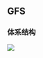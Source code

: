 ## GFS

### 体系结构

![](https://upload.wikimedia.org/wikipedia/commons/c/c3/GoogleFileSystemGFS.svg)

